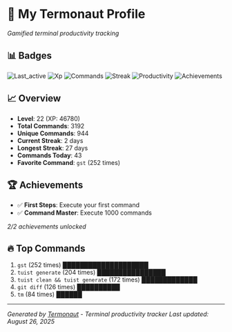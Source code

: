 # 🚀 My Termonaut Profile

*Gamified terminal productivity tracking*

## 📊 Badges

![Last_active](https://img.shields.io/badge/Last+Active-10h+ago-yellow?style=flat-square&logo=terminal&logoColor=white) ![Xp](https://img.shields.io/badge/XP-Level+22+%2846780%2F52900%29-blue?style=flat-square&logo=terminal&logoColor=white) ![Commands](https://img.shields.io/badge/Commands-3192-blue?style=flat-square&logo=terminal&logoColor=white) ![Streak](https://img.shields.io/badge/Streak-2+days-red?style=flat-square&logo=terminal&logoColor=white) ![Productivity](https://img.shields.io/badge/Productivity-80.0%25-green?style=flat-square&logo=terminal&logoColor=white) ![Achievements](https://img.shields.io/badge/Achievements-5%2F10-blue?style=flat-square&logo=terminal&logoColor=white) 

## 📈 Overview

- **Level**: 22 (XP: 46780)
- **Total Commands**: 3192
- **Unique Commands**: 944
- **Current Streak**: 2 days
- **Longest Streak**: 27 days
- **Commands Today**: 43
- **Favorite Command**: `gst` (252 times)

## 🏆 Achievements

- ✅ **First Steps**: Execute your first command
- ✅ **Command Master**: Execute 1000 commands

*2/2 achievements unlocked*

## 🔥 Top Commands

1. `gst` (252 times) ████████████████████
2. `tuist generate` (204 times) ████████████████
3. `tuist clean && tuist generate` (172 times) █████████████
4. `git diff` (126 times) ██████████
5. `tm` (84 times) ██████

---

*Generated by [Termonaut](https://github.com/oiahoon/termonaut) - Terminal productivity tracker*
*Last updated: August 26, 2025*
